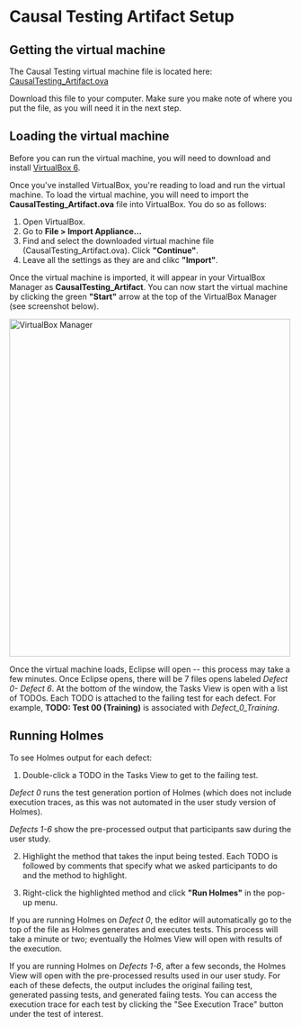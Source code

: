 # Causal Testing Artifact Setup

## Getting the virtual machine

The Causal Testing virtual machine file is located here: [CausalTesting_Artifact.ova](https://drive.google.com/open?id=1KHwFB2S9-pdzdgChGxqG1AnQNqa9glPj)

Download this file to your computer. Make sure you make note of where you put the file, as you will need it in the next step.

## Loading the virtual machine

Before you can run the virtual machine, you will need to download and install [VirtualBox 6](https://www.virtualbox.org).

Once you've installed VirtualBox, you're reading to load and run the virtual machine.
To load the virtual machine, you will need to import the **CausalTesting_Artifact.ova** file into VirtualBox. You do so as follows:

1. Open VirtualBox.
2. Go to **File > Import Appliance...**
3. Find and select the downloaded virtual machine file (CausalTesting_Artifact.ova). Click **"Continue"**.
4. Leave all the settings as they are and clikc **"Import"**.

Once the virtual machine is imported, it will appear in your VirtualBox Manager as **CausalTesting_Artifact**. You can now start the virtual machine by clicking the green **"Start"** arrow at the top of the VirtualBox Manager (see screenshot below).

<img src="https://drive.google.com/thumbnail?id=1VjrcBPwrz4LO8cwlspb0TmEUcqwMoCp-" alt="VirtualBox Manager" style="width:500px;height:600px;"/>

Once the virtual machine loads, Eclipse will open -- this process may take a few minutes. Once Eclipse opens, there will be 7 files opens labeled *Defect 0- Defect 6*. At the bottom of the window, the Tasks View is open with a list of TODOs. Each TODO is attached to the failing test for each defect. For example, **TODO: Test 00 (Training)** is associated with *Defect_0_Training*.


## Running Holmes

To see Holmes output for each defect:

1. Double-click a TODO in the Tasks View to get to the failing test.

*Defect 0* runs the test generation portion of Holmes (which does not include execution traces, as this was not automated in the user study version of Holmes).

*Defects 1-6* show the pre-processed output that participants saw during the user study.

2. Highlight the method that takes the input being tested. Each TODO is followed by comments that specify what we asked participants to do and the method to highlight.

3. Right-click the highlighted method and click **"Run Holmes"** in the pop-up menu.


If you are running Holmes on *Defect 0*, the editor will automatically go to the top of the file as Holmes generates and executes tests. This process will take a minute or two; eventually the Holmes View will open with results of the execution.

If you are running Holmes on *Defects 1-6*, after a few seconds, the Holmes View will open with the pre-processed results used in our user study. For each of these defects, the output includes the original failing test, generated passing tests, and generated faiing tests. You can access the execution trace for each test by clicking the "See Execution Trace" button under the test of interest.
